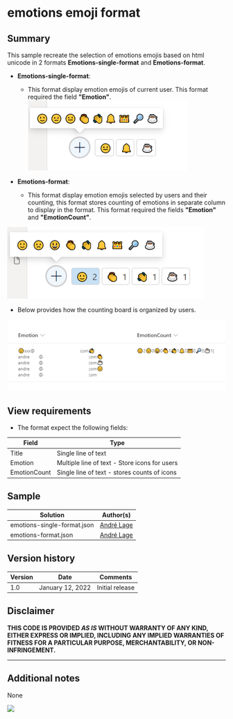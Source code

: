 # emotions emoji format

## Summary

This sample recreate the selection of emotions emojis based on html unicode in 2 formats **Emotions-single-format** and **Emotions-format**.

- **Emotions-single-format**:
  - This format display emotion emojis of current user. This format required the field **"Emotion"**.
![emotions single format](./assets/EmotionSingle.PNG)

- **Emotions-format**:
  - This format display emotion emojis selected by users and their counting, this format stores counting of emotions in separate column to display in the format. This format required the fields **"Emotion"** and **"EmotionCount"**.

![emotions format](./assets/EmojiCount.PNG)

  - Below provides how the counting board is organized by users.

![emotions board format](./assets/EmotionBoard.png)

## View requirements
- The format expect the following fields:

Field |Type
--------|---------
Title | Single line of text 
Emotion | Multiple line of text - Store icons for users
EmotionCount | Single line of text  - stores counts of icons

## Sample

Solution|Author(s)
--------|---------
emotions-single-format.json | [André Lage](https://twitter.com/aaclage)
emotions-format.json | [André Lage](https://twitter.com/aaclage)

## Version history

Version|Date|Comments
-------|----|--------
1.0|January 12, 2022|Initial release

## Disclaimer

**THIS CODE IS PROVIDED *AS IS* WITHOUT WARRANTY OF ANY KIND, EITHER EXPRESS OR IMPLIED, INCLUDING ANY IMPLIED WARRANTIES OF FITNESS FOR A PARTICULAR PURPOSE, MERCHANTABILITY, OR NON-INFRINGEMENT.**

---

## Additional notes
None

<img src="https://telemetry.sharepointpnp.com/sp-dev-list-formatting/view-samples/emotions-format" />